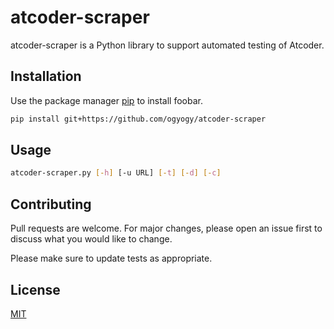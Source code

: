 # atcoder-scraper

atcoder-scraper is a Python library to support automated testing of Atcoder.

## Installation

Use the package manager [pip](https://pip.pypa.io/en/stable/) to install foobar.

```bash
pip install git+https://github.com/ogyogy/atcoder-scraper
```

## Usage

```sh
atcoder-scraper.py [-h] [-u URL] [-t] [-d] [-c]
```

## Contributing
Pull requests are welcome. For major changes, please open an issue first to discuss what you would like to change.

Please make sure to update tests as appropriate.

## License
[MIT](https://github.com/ogyogy/atcoder-scraper/blob/master/LICENSE)